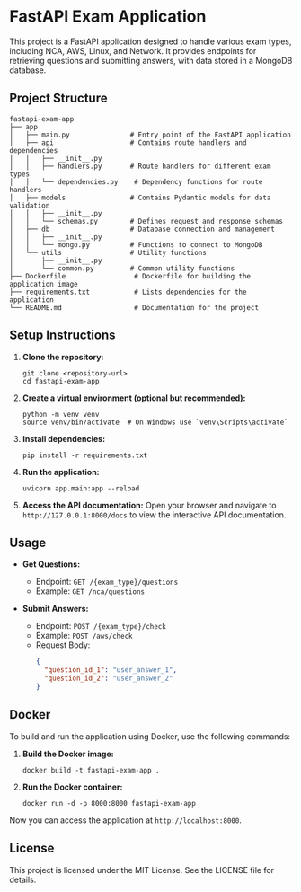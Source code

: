 # FastAPI Exam Application

This project is a FastAPI application designed to handle various exam types, including NCA, AWS, Linux, and Network. It provides endpoints for retrieving questions and submitting answers, with data stored in a MongoDB database.

## Project Structure

```
fastapi-exam-app
├── app
│   ├── main.py               # Entry point of the FastAPI application
│   ├── api                   # Contains route handlers and dependencies
│   │   ├── __init__.py
│   │   ├── handlers.py       # Route handlers for different exam types
│   │   └── dependencies.py    # Dependency functions for route handlers
│   ├── models                # Contains Pydantic models for data validation
│   │   ├── __init__.py
│   │   └── schemas.py        # Defines request and response schemas
│   ├── db                    # Database connection and management
│   │   ├── __init__.py
│   │   └── mongo.py          # Functions to connect to MongoDB
│   └── utils                 # Utility functions
│       ├── __init__.py
│       └── common.py         # Common utility functions
├── Dockerfile                 # Dockerfile for building the application image
├── requirements.txt           # Lists dependencies for the application
└── README.md                  # Documentation for the project
```

## Setup Instructions

1. **Clone the repository:**
   ```
   git clone <repository-url>
   cd fastapi-exam-app
   ```

2. **Create a virtual environment (optional but recommended):**
   ```
   python -m venv venv
   source venv/bin/activate  # On Windows use `venv\Scripts\activate`
   ```

3. **Install dependencies:**
   ```
   pip install -r requirements.txt
   ```

4. **Run the application:**
   ```
   uvicorn app.main:app --reload
   ```

5. **Access the API documentation:**
   Open your browser and navigate to `http://127.0.0.1:8000/docs` to view the interactive API documentation.

## Usage

- **Get Questions:**
  - Endpoint: `GET /{exam_type}/questions`
  - Example: `GET /nca/questions`

- **Submit Answers:**
  - Endpoint: `POST /{exam_type}/check`
  - Example: `POST /aws/check`
  - Request Body:
    ```json
    {
      "question_id_1": "user_answer_1",
      "question_id_2": "user_answer_2"
    }
    ```

## Docker

To build and run the application using Docker, use the following commands:

1. **Build the Docker image:**
   ```
   docker build -t fastapi-exam-app .
   ```

2. **Run the Docker container:**
   ```
   docker run -d -p 8000:8000 fastapi-exam-app
   ```

Now you can access the application at `http://localhost:8000`.

## License

This project is licensed under the MIT License. See the LICENSE file for details.